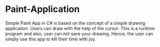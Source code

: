 # Paint-Application

Simple Paint App in C# is based on the concept of a simple drawing application. Users can draw with the help of the cursor. This is a runtime program and also, user can not save your drawing. Hence, the user can simply use this app to kill their time with joy.
